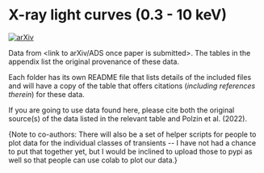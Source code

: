 # X-ray light curves (0.3 - 10 keV)
[![arXiv](https://img.shields.io/badge/arXiv-2211.01232-b31b1b)](https://arxiv.org/abs/2211.01232)

Data from <link to arXiv/ADS once paper is submitted>. The tables in the appendix list the original provenance of these data.

Each folder has its own README file that lists details of the included files and will have a copy of the table that offers citations (_including references therein_) for these data.

If you are going to use data found here, please cite both the original source(s) of the data listed in the relevant table and Polzin et al. (2022).


{Note to co-authors: There will also be a set of helper scripts for people to plot data for the individual classes of transients -- I have not had a chance to put that together yet, but I would be inclined to upload those to pypi as well so that people can use colab to plot our data.}
